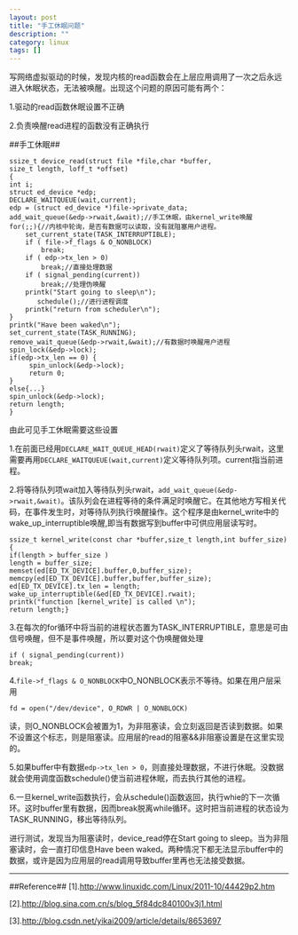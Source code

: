 ```yaml
---
layout: post
title: "手工休眠问题"
description: ""
category: linux
tags: []
---
```


写网络虚拟驱动的时候，发现内核的read函数会在上层应用调用了一次之后永远进入休眠状态，无法被唤醒。出现这个问题的原因可能有两个：

1.驱动的read函数休眠设置不正确

2.负责唤醒read进程的函数没有正确执行

##手工休眠##

    ssize_t device_read(struct file *file,char *buffer,
    size_t length, loff_t *offset)
    {
    int i;
    struct ed_device *edp;
    DECLARE_WAITQUEUE(wait,current);
    edp = (struct ed_device *)file->private_data;
    add_wait_queue(&edp->rwait,&wait);//手工休眠，由kernel_write唤醒
    for(;;){//内核中轮询，是否有数据可以读取，没有就阻塞用户进程。
        set_current_state(TASK_INTERRUPTIBLE);
        if ( file->f_flags & O_NONBLOCK)
            break;
        if ( edp->tx_len > 0)
            break;//直接处理数据
        if ( signal_pending(current))
            break;//处理伪唤醒
		printk("Start going to sleep\n");
           schedule();//进行进程调度
		printk("return from scheduler\n");
    }
    printk("Have been waked\n");
    set_current_state(TASK_RUNNING);
    remove_wait_queue(&edp->rwait,&wait);//有数据时唤醒用户进程
    spin_lock(&edp->lock);
    if(edp->tx_len == 0) {
         spin_unlock(&edp->lock);
         return 0;     
    }
    else{...}
    spin_unlock(&edp->lock);
    return length;
    }

由此可见手工休眠需要这些设置

1.在前面已经用`DECLARE_WAIT_QUEUE_HEAD(rwait)`定义了等待队列头rwait，这里需要再用`DECLARE_WAITQUEUE(wait,current)`定义等待队列项。current指当前进程。

2.将等待队列项wait加入等待队列头rwait，`add_wait_queue(&edp->rwait,&wait)`。该队列会在进程等待的条件满足时唤醒它。在其他地方写相关代码，在事件发生时，对等待队列执行唤醒操作。这个程序是由kernel_write中的wake_up_interruptible唤醒,即当有数据写到buffer中可供应用层读写时。

    ssize_t kernel_write(const char *buffer,size_t length,int buffer_size)
    {
    if(length > buffer_size )
    length = buffer_size;
    memset(ed[ED_TX_DEVICE].buffer,0,buffer_size);
    memcpy(ed[ED_TX_DEVICE].buffer,buffer,buffer_size);
    ed[ED_TX_DEVICE].tx_len = length;
    wake_up_interruptible(&ed[ED_TX_DEVICE].rwait);	
    printk("function [kernel_write] is called \n");
    return length;}

3.在每次的for循环中将当前的进程状态置为TASK_INTERRUPTIBLE，意思是可由信号唤醒，但不是事件唤醒，所以要对这个伪唤醒做处理
    
    if ( signal_pending(current))
    break;

4.`file->f_flags & O_NONBLOCK`中O_NONBLOCK表示不等待。如果在用户层采用
  
    fd = open("/dev/device", O_RDWR | O_NONBLOCK)

读，则O_NONBLOCK会被置为1，为非阻塞读，会立刻返回是否读到数据。如果不设置这个标志，则是阻塞读。应用层的read的阻塞&&非阻塞设置是在这里实现的。

5.如果buffer中有数据`edp->tx_len > 0`，则直接处理数据，不进行休眠。没数据就会使用调度函数schedule()使当前进程休眠，而去执行其他的进程。

6.一旦kernel_write函数执行，会从schedule()函数返回，执行whie的下一次循环。这时buffer里有数据，因而break脱离while循环。这时把当前进程的状态设为TASK_RUNNING，移出等待队列。

进行测试，发现当为阻塞读时，device_read停在Start going to sleep。当为非阻塞读时，会一直打印信息Have been waked。两种情况下都无法显示buffer中的数据，或许是因为应用层的read调用导致buffer里再也无法接受数据。



--------------------------------------------------------------------

##Reference##
[1].http://www.linuxidc.com/Linux/2011-10/44429p2.htm

[2].http://blog.sina.com.cn/s/blog_5f84dc840100v3j1.html

[3].http://blog.csdn.net/yikai2009/article/details/8653697
